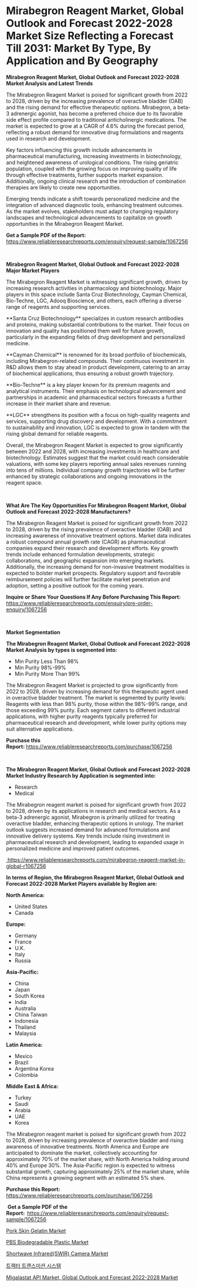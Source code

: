 <p><h1>Mirabegron Reagent Market, Global Outlook and Forecast 2022-2028 Market Size Reflecting a Forecast Till 2031: Market By Type, By Application and By Geography</h1></p><p><strong>Mirabegron Reagent Market, Global Outlook and Forecast 2022-2028 Market Analysis and Latest Trends</strong></p>
<p><p>The Mirabegron Reagent Market is poised for significant growth from 2022 to 2028, driven by the increasing prevalence of overactive bladder (OAB) and the rising demand for effective therapeutic options. Mirabegron, a beta-3 adrenergic agonist, has become a preferred choice due to its favorable side effect profile compared to traditional anticholinergic medications. The market is expected to grow at a CAGR of 4.6% during the forecast period, reflecting a robust demand for innovative drug formulations and reagents used in research and development.</p><p>Key factors influencing this growth include advancements in pharmaceutical manufacturing, increasing investments in biotechnology, and heightened awareness of urological conditions. The rising geriatric population, coupled with the growing focus on improving quality of life through effective treatments, further supports market expansion. Additionally, ongoing clinical research and the introduction of combination therapies are likely to create new opportunities.</p><p>Emerging trends indicate a shift towards personalized medicine and the integration of advanced diagnostic tools, enhancing treatment outcomes. As the market evolves, stakeholders must adapt to changing regulatory landscapes and technological advancements to capitalize on growth opportunities in the Mirabegron Reagent Market.</p></p>
<p><strong>Get a Sample PDF of the Report:&nbsp;</strong> <a href="https://www.reliableresearchreports.com/enquiry/request-sample/1067256">https://www.reliableresearchreports.com/enquiry/request-sample/1067256</a></p>
<p>&nbsp;</p>
<p><strong>Mirabegron Reagent Market, Global Outlook and Forecast 2022-2028 Major Market Players</strong></p>
<p><p>The Mirabegron Reagent Market is witnessing significant growth, driven by increasing research activities in pharmacology and biotechnology. Major players in this space include Santa Cruz Biotechnology, Cayman Chemical, Bio-Techne, LGC, Adooq Bioscience, and others, each offering a diverse range of reagents and supporting services.</p><p>**Santa Cruz Biotechnology** specializes in custom research antibodies and proteins, making substantial contributions to the market. Their focus on innovation and quality has positioned them well for future growth, particularly in the expanding fields of drug development and personalized medicine.</p><p>**Cayman Chemical** is renowned for its broad portfolio of biochemicals, including Mirabegron-related compounds. Their continuous investment in R&D allows them to stay ahead in product development, catering to an array of biochemical applications, thus ensuring a robust growth trajectory.</p><p>**Bio-Techne** is a key player known for its premium reagents and analytical instruments. Their emphasis on technological advancement and partnerships in academic and pharmaceutical sectors forecasts a further increase in their market share and revenue.</p><p>**LGC** strengthens its position with a focus on high-quality reagents and services, supporting drug discovery and development. With a commitment to sustainability and innovation, LGC is expected to grow in tandem with the rising global demand for reliable reagents.</p><p>Overall, the Mirabegron Reagent Market is expected to grow significantly between 2022 and 2028, with increasing investments in healthcare and biotechnology. Estimates suggest that the market could reach considerable valuations, with some key players reporting annual sales revenues running into tens of millions. Individual company growth trajectories will be further enhanced by strategic collaborations and ongoing innovations in the reagent space.</p></p>
<p>&nbsp;</p>
<p><strong>What Are The Key Opportunities For Mirabegron Reagent Market, Global Outlook and Forecast 2022-2028 Manufacturers?</strong></p>
<p><p>The Mirabegron Reagent Market is poised for significant growth from 2022 to 2028, driven by the rising prevalence of overactive bladder (OAB) and increasing awareness of innovative treatment options. Market data indicates a robust compound annual growth rate (CAGR) as pharmaceutical companies expand their research and development efforts. Key growth trends include enhanced formulation developments, strategic collaborations, and geographic expansion into emerging markets. Additionally, the increasing demand for non-invasive treatment modalities is expected to bolster market prospects. Regulatory support and favorable reimbursement policies will further facilitate market penetration and adoption, setting a positive outlook for the coming years.</p></p>
<p><strong>Inquire or Share Your Questions If Any Before Purchasing This Report:</strong> <a href="https://www.reliableresearchreports.com/enquiry/pre-order-enquiry/1067256">https://www.reliableresearchreports.com/enquiry/pre-order-enquiry/1067256</a></p>
<p>&nbsp;</p>
<p><strong>Market Segmentation</strong></p>
<p><strong>The Mirabegron Reagent Market, Global Outlook and Forecast 2022-2028 Market Analysis by types is segmented into:</strong></p>
<p><ul><li>Min Purity Less Than 98%</li><li>Min Purity 98%-99%</li><li>Min Purity More Than 99%</li></ul></p>
<p><p>The Mirabegron Reagent Market is projected to grow significantly from 2022 to 2028, driven by increasing demand for this therapeutic agent used in overactive bladder treatment. The market is segmented by purity levels: Reagents with less than 98% purity, those within the 98%-99% range, and those exceeding 99% purity. Each segment caters to different industrial applications, with higher purity reagents typically preferred for pharmaceutical research and development, while lower purity options may suit alternative applications.</p></p>
<p><strong>Purchase this Report:&nbsp;</strong><a href="https://www.reliableresearchreports.com/purchase/1067256">https://www.reliableresearchreports.com/purchase/1067256</a></p>
<p>&nbsp;</p>
<p><strong>The Mirabegron Reagent Market, Global Outlook and Forecast 2022-2028 Market Industry Research by Application is segmented into:</strong></p>
<p><ul><li>Research</li><li>Medical</li></ul></p>
<p><p>The Mirabegron reagent market is poised for significant growth from 2022 to 2028, driven by its applications in research and medical sectors. As a beta-3 adrenergic agonist, Mirabegron is primarily utilized for treating overactive bladder, enhancing therapeutic options in urology. The market outlook suggests increased demand for advanced formulations and innovative delivery systems. Key trends include rising investment in pharmaceutical research and development, leading to expanded usage in personalized medicine and improved patient outcomes.</p></p>
<p><a href="https://www.reliableresearchreports.com/mirabegron-reagent-market-in-global-r1067256">&nbsp;https://www.reliableresearchreports.com/mirabegron-reagent-market-in-global-r1067256</a></p>
<p><strong>In terms of Region, the Mirabegron Reagent Market, Global Outlook and Forecast 2022-2028 Market Players available by Region are:</strong></p>
<p>
    <p> <strong> North America: </strong>
        <ul>
            <li>United States</li>
            <li>Canada</li>
        </ul>
        </p> 
    <p> <strong> Europe: </strong>
        <ul>
            <li>Germany</li>
            <li>France</li>
            <li>U.K.</li>
            <li>Italy</li>
            <li>Russia</li>
        </ul>
        </p> 
    <p> <strong> Asia-Pacific: </strong>
        <ul>
            <li>China</li>
            <li>Japan</li>
            <li>South Korea</li>
            <li>India</li>
            <li>Australia</li>
            <li>China Taiwan</li>
            <li>Indonesia</li>
            <li>Thailand</li>
            <li>Malaysia</li>
        </ul>
        </p> 
    <p> <strong> Latin America: </strong>
        <ul>
            <li>Mexico</li>
            <li>Brazil</li>
            <li>Argentina Korea</li>
            <li>Colombia</li>
        </ul>
        </p> 
    <p> <strong> Middle East & Africa: </strong>
        <ul>
            <li>Turkey</li>
            <li>Saudi</li>
            <li>Arabia</li>
            <li>UAE</li>
            <li>Korea</li>
        </ul>
    </p>
    </p>
<p><p>The Mirabegron reagent market is poised for significant growth from 2022 to 2028, driven by increasing prevalence of overactive bladder and rising awareness of innovative treatments. North America and Europe are anticipated to dominate the market, collectively accounting for approximately 70% of the market share, with North America holding around 40% and Europe 30%. The Asia-Pacific region is expected to witness substantial growth, capturing approximately 25% of the market share, while China represents a growing segment with an estimated 5% share.</p></p>
<p><strong>Purchase this Report: </strong><a href="https://www.reliableresearchreports.com/purchase/1067256">https://www.reliableresearchreports.com/purchase/1067256</a></p>
<p>&nbsp;<strong>Get a Sample PDF of the Report:&nbsp;&nbsp;</strong><a href="https://www.reliableresearchreports.com/enquiry/request-sample/1067256">https://www.reliableresearchreports.com/enquiry/request-sample/1067256</a></p>
<p><strong></strong></p>
<p><p><a href="https://www.linkedin.com/pulse/analyzing-pork-skin-gelatin-market-dynamics-growth-drivers-rsoec?trackingId=f%2BwoASW5TZujr9tj%2BT%2BQCg%3D%3D">Pork Skin Gelatin Market</a></p><p><a href="https://medium.com/@lucas.vaughan6769/pbs-biodegradable-plastic-market-size-share-analysis-growth-trends-forecast-2024-2031-830cc9de9875">PBS Biodegradable Plastic Market</a></p><p><a href="https://issuu.com/reportprime-2/docs/shortwave-infraredswir-camera-marke_4c818da9e16835">Shortwave Infrared(SWIR) Camera Market</a></p><p><a href="https://medium.com/@othaleffler61/%ED%8A%B8%EB%9E%99%ED%84%B0-%EB%B3%80%EC%86%8D%EA%B8%B0-%EC%8B%9C%EC%8A%A4%ED%85%9C-%EC%8B%9C%EC%9E%A5-%EC%82%B0%EC%97%85-%ED%99%98%EA%B2%BD-%EC%84%B1%EC%9E%A5-%EA%B2%BD%EB%A1%9C-%EB%B0%8F-%EA%B8%80%EB%A1%9C%EB%B2%8C-%EC%8B%9C%EC%9E%A5-cb552901552e">트랙터 트랜스미션 시스템</a></p><p><a href="https://github.com/BerryGuann/Market-Research-Report-List-1/blob/main/migalastat-api-market-global-outlook-and-forecast-2022-2028-market.md">Migalastat API Market, Global Outlook and Forecast 2022-2028 Market</a></p></p>